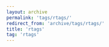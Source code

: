 ```yaml
---
layout: archive
permalink: 'tags/rtags/'
redirect_from: 'archive/tags/rtags/'
title: 'rtags'
tag: 'rtags'
---
```

